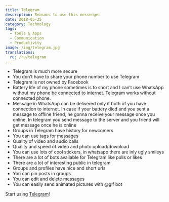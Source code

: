 ```yaml
---
title: Telegram
description: Reasons to use this messenger
date: 2018-05-25
category: Technology
tags:
  - Tools & Apps
  - Communication
  - Productivity
image: /img/telegram.jpg
translations:
  ru: /ru/telegram
---
```


- Telegram is much more secure
- You don’t have to share your phone number to use Telegram
- Telegram is not owned by Facebook
- Battery life of my phone sometimes is to short and I can’t use WhatsApp without my phone be connected to internet. Telegram works without connected phone.
- Message in WhatsApp can be delivered only if both of you have connection to internet. In case if your battery died and you sent a message to offline friend, he gonna receive your message once you online. In telegram you send message to the server and you friend will get message once he is online
- Groups in Telegram have history for newcomers
- You can use tags for messages
- Quality of video and audio calls
- Quality and speed of video and photo upload/download
- You can use lots of cool stickers, in whatsapp there are inly ugly smileys
- There are a lot of bots available for Telegram like polls or likes
- There are a lot of interesting public in telegram
- Groups and profiles have nice and short urls
- You can pin posts in groups
- You can edit and delete messages
- You can easily send animated pictures with @gif bot

Start using [Telegram](https://telegram.org/)!
